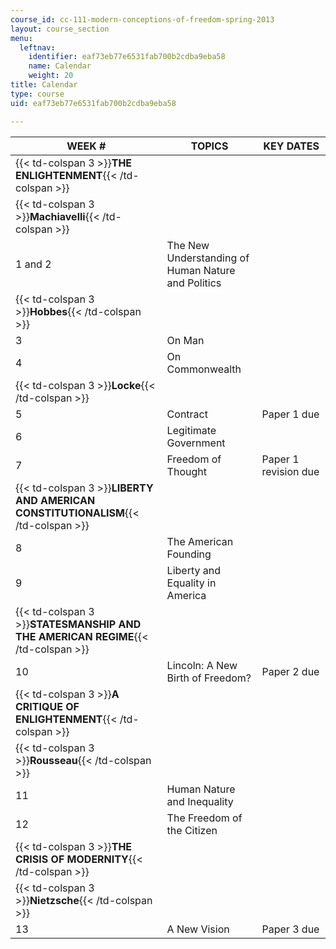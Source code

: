```yaml
---
course_id: cc-111-modern-conceptions-of-freedom-spring-2013
layout: course_section
menu:
  leftnav:
    identifier: eaf73eb77e6531fab700b2cdba9eba58
    name: Calendar
    weight: 20
title: Calendar
type: course
uid: eaf73eb77e6531fab700b2cdba9eba58

---
```


| WEEK # | TOPICS | KEY DATES |
| --- | --- | --- |
| {{< td-colspan 3 >}}**THE ENLIGHTENMENT**{{< /td-colspan >}} |||
| {{< td-colspan 3 >}}**Machiavelli**{{< /td-colspan >}} |||
| 1 and 2 | The New Understanding of Human Nature and Politics | &nbsp; |
| {{< td-colspan 3 >}}**Hobbes**{{< /td-colspan >}} |||
| 3 | On Man | &nbsp; |
| 4 | On Commonwealth | &nbsp; |
| {{< td-colspan 3 >}}**Locke**{{< /td-colspan >}} |||
| 5 | Contract | Paper 1 due |
| 6 | Legitimate Government | &nbsp; |
| 7 | Freedom of Thought | Paper 1 revision due |
| {{< td-colspan 3 >}}**LIBERTY AND AMERICAN CONSTITUTIONALISM**{{< /td-colspan >}} |||
| 8 | The American Founding | &nbsp; |
| 9 | Liberty and Equality in America | &nbsp; |
| {{< td-colspan 3 >}}**STATESMANSHIP AND THE AMERICAN REGIME**{{< /td-colspan >}} |||
| 10 | Lincoln: A New Birth of Freedom? | Paper 2 due |
| {{< td-colspan 3 >}}**A CRITIQUE OF ENLIGHTENMENT**{{< /td-colspan >}} |||
| {{< td-colspan 3 >}}**Rousseau**{{< /td-colspan >}} |||
| 11 | Human Nature and Inequality | &nbsp; |
| 12 | The Freedom of the Citizen | &nbsp; |
| {{< td-colspan 3 >}}**THE CRISIS OF MODERNITY**{{< /td-colspan >}} |||
| {{< td-colspan 3 >}}**Nietzsche**{{< /td-colspan >}} |||
| 13 | A New Vision | Paper 3 due
